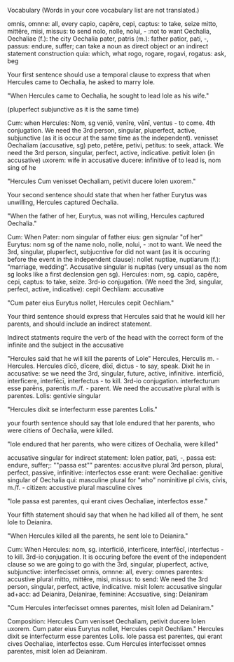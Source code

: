 Vocabulary
(Words in your core vocabulary list are not translated.)

omnis, omnne: all, every
capio, capĕre, cepi, captus: to take, seize
mitto, mittĕre, misi, missus: to send
nolo, nolle, nolui, -  :not to want
Oechalia, Oechaliae (f.): the city Oechalia
pater, patris (m.): father
patior, pati, -, passus: endure, suffer; can take a noun as direct object or an indirect statement construction
quia: which, what
rogo, rogare, rogavi, rogatus: ask, beg

Your first sentence should use a temporal clause to express that when Hercules came to Oechalia, he asked to marry Iole.

"When Hercules came to Oechalia, he sought to lead Iole as his wife."

(pluperfect subjunctive as it is the same time)

Cum: when 
Hercules: Nom, sg 
veniō, venīre, vēnī, ventus - to come. 4th conjugation. We need the 3rd person, singular, pluperfect, active, subjunctive (as it is occur at the same time as the independent). 
venisset
Oechaliam (accusative, sg)
peto, petĕre, petivi, petitus: to seek, attack. We need the 3rd person, singular, perfect, active, indicative. petivit
Iolen (in accusative)
uxorem: wife in accusative
ducere: infinitive of to lead 
is, nom sing of he

"Hercules Cum venisset Oechaliam, petivit ducere Iolen uxorem."


Your second sentence should state that when her father Eurytus was unwilling, Hercules captured Oechalia.

"When the father of her, Eurytus, was not willing, Hercules captured Oechalia."

Cum: When 
Pater: nom singular of father 
eius: gen signular "of her"
Eurytus: nom sg of the name 
nolo, nolle, nolui, -  :not to want. We need the 3rd, singular, pluperfect, subjucntive for did not want (as it is occuring before the event in the independent clause): nollet 
nuptiae, nuptiarum (f.): “marriage, wedding”. Accusative singular is nupitas (very unsual as the nom sg looks like a first declension gen sg). 
Hercules: nom, sg. 
capio, capĕre, cepi, captus: to take, seize. 3rd-io conjugation. (We need the 3rd, singular, perfect, active, indicative): cepit
Oechliam: accusative 


"Cum pater eius Eurytus nollet, Hercules cepit Oechliam." 


Your third sentence should express that Hercules said that he would kill her parents, and should include an indirect statement.

Indirect statments require the verb of the head with the correct form of the infinite and the subject in the accusative

"Hercules said that he will kill the parents of Lole"
Hercules, Herculis m. - Hercules. Hercules
dīcō, dīcere, dīxī, dictus - to say, speak. Dixit 
he in accusative: se
we need the 3rd, singular, future, active, infinitive. interficiō, interficere, interfēcī, interfectus - to kill. 3rd-io conjugation. interfecturum esse
parēns, parentis m./f. - parent. We need the accusative plural with is parentes.
Lolis: gentivie singular 

"Hercules dixit se interfecturm esse parentes Lolis."

your fourth sentence should say that Iole endured that her parents, who were citiens of Oechalia, were killed.

"Iole endured that her parents, who were citizes of Oechalia, were killed" 

accusative singular for indirect statement: Iolen
patior, pati, -, passa est: endure, suffer;: ""passa est""
parentes: accusitve plural 
3rd person, plural, perfect, passive, infinitive: interfectos esse
erant: were 
Oechaliae: genitive singular of Oechalia
qui: masculine plural for "who" nominitive pl 
cīvis, cīvis, m./f. - citizen: accustive plural masculine cives




"Iole passa est parentes, qui erant cives Oechaliae, interfectos esse."


Your fifth statement should say that when he had killed all of them, he sent Iole to Deianira.

"When Hercules killed all the parents, he sent Iole to Deianira." 

Cum: When 
Hercules: nom, sg. 
interficiō, interficere, interfēcī, interfectus - to kill. 3rd-io conjugation. It is occuring before the event of the independent clause so we are going to go with the 3rd, singular, pluperfect, active, subjunctive: interfecisset
omnis, omnne: all, every: omnes
parentes: accustive plural
mitto, mittĕre, misi, missus: to send: We need the 3rd person, singular, perfect, active, indicative. misit
Iolen: accusative singular
ad+acc: ad 
Deianira, Deianirae, feminine: Accsuative, sing: Deianiram 

"Cum Hercules interfecisset omnes parentes, misit Iolen ad Deianiram."

Composition: 
Hercules Cum venisset Oechaliam, petivit ducere Iolen uxorem. Cum pater eius Eurytus nollet, Hercules cepit Oechliam." Hercules dixit se interfecturm esse parentes Lolis. Iole passa est parentes, qui erant cives Oechaliae, interfectos esse. Cum Hercules interfecisset omnes parentes, misit Iolen ad Deianiram.

